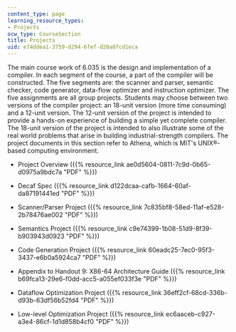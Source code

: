```yaml
---
content_type: page
learning_resource_types:
- Projects
ocw_type: CourseSection
title: Projects
uid: e74ddea1-3759-d294-6fef-d20a8fcd1eca
---
```


The main course work of 6.035 is the design and implementation of a compiler. In each segment of the course, a part of the compiler will be constructed. The five segments are: the scanner and parser, semantic checker, code generator, data-flow optimizer and instruction optimizer. The five assignments are all group projects. Students may choose between two versions of the compiler project: an 18-unit version (more time consuming) and a 12-unit version. The 12-unit version of the project is intended to provide a hands-on experience of building a simple yet complete compiler. The 18-unit version of the project is intended to also illustrate some of the real world problems that arise in building industrial-strength compilers. The project documents in this section refer to Athena, which is MIT's UNIX®-based computing environment.

*   Project Overview ({{% resource_link ae0d5604-0811-7c9d-0b65-d0975a9bdc7a "PDF" %}})
    
*   Decaf Spec ({{% resource_link d122dcaa-cafb-1664-60af-da87191441ed "PDF" %}})
    
*   Scanner/Parser Project ({{% resource_link 7c835bf8-58ed-11af-e528-2b78476ae002 "PDF" %}})
    
*   Semantics Project ({{% resource_link c9e74399-1b08-51d9-8f39-b903943d0923 "PDF" %}})
    
*   Code Generation Project ({{% resource_link 60eadc25-7ec0-95f3-3437-e6b0a5924ca7 "PDF" %}})
    
*   Appendix to Handout 9: X86-64 Architecture Guide ({{% resource_link b69fca13-29e6-f0dd-acc5-a055ef033f3e "PDF" %}})
    
*   Dataflow Optimization Project ({{% resource_link 36eff2cf-68cd-336b-d93b-63df56b52fd4 "PDF" %}})
    
*   Low-level Optimization Project ({{% resource_link ec6aaceb-c927-a3e4-86cf-1d1d858b4cf0 "PDF" %}})